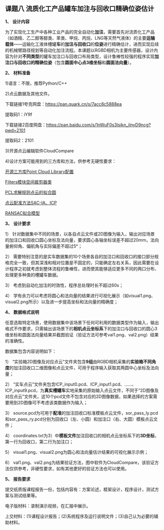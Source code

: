 ## **课题八** **流质化工产品罐车加注与回收口精确位姿估计**

**1、** **设计内容**

为了实现化工生产中各种工业产品的完全自动化**加注**，需要首先对流质化工产品（如酒精、乙二醇等醇类、苯类、甲烷、丙烷、LNG等天然气液体）的主要**运输载体**——运输化工液体槽罐**车**的**加注与回收口**的**位姿**进行精确估计，进而实现后续的机械臂路径规划等自动化加注流程。本课题以RGBD相机为主要传感器，设计内容为针对**不同类型**的罐车加注口与回收口布局类型，设计鲁棒性较强的程序实现**加注口与回收口的精确位姿**（包含**圆面中心点3维坐标**和**圆面法向量**）。

**2、** **材料准备**

1)语言：不限，推荐Python/C++

2)点云数据及其他文件。

下载链接1夸克网盘：https://pan.quark.cn/s/7acc8c5888ea

提取码1：iY9f

下载链接2百度网盘：https://pan.baidu.com/s/1nWuF0s3lsikn_iInyD9ncg?pwd=2101

提取码2：2101

3)开源点云编辑软件CloudCompare

4)设计方案可能用到的三方库和方法，供参考无硬性要求：

[开源三方库Point Cloud Library配置](https://blog.csdn.net/qq_42676511/article/details/126054136)

[Filters模块空间裁剪器类](https://blog.csdn.net/qq_41921826/article/details/130724221)

[PCL求解规则点云的拟合圆](https://blog.csdn.net/Candyerer/article/details/109538704?spm=1001.2014.3001.5506)

[点云配准方法SAC-IA、ICP](https://blog.csdn.net/peach_blossom/article/details/78506184)

[RANSAC拟合模型](https://pointclouds.org/documentation/classpcl_1_1_sample_consensus_model.html)

**3、** **设计要求**

1） 针对数据集中不同的场景，以各自点云文件或2D图像为输入，输出对应场景的加注口和回收口圆心坐标及法向量，要求圆心各轴坐标误差不超过20mm，法向量俯仰角、偏航角与实际偏差不超过5°；

2） 需要特别注意的是实车数据集的10个场景各自的加注口和回收口的接口部分规格完全一致，但其深浅和相对位置是不固定的，只能确定左右关系，因此需要在设计程序之初就考虑到整体流程的鲁棒性，进而使其能够适应更多不同的两口分布、处理更多种类的槽罐车数据。

3） 考虑到自动化加注的时效性，程序总处理时长不超过60s；

4） 学有余力可以考虑将圆心和法向量的结果进行可视化展示（如visual1.png、visual2.png所示）以及进一步提高坐标和法向量的精确度；

**4、** **数据格式说明**

任意选取特定场景，使用数据集中该场景下任何可利用的数据类型作为输入，输出格式不作要求，只需输出该场景下的**相机点云坐标系**下的加注口与回收口的圆心3维坐标和圆面法向量结果并截图验证（验证方法可参考val1.png、val2.png）结果的准确性。

数据集包含内容说明如下：

1） “实验箱2D图像及对应点云”文件夹包含**9组**由RGBD相机采集的**实验箱不同角度**的加注回收口二维图像和点云文件，可用于程序输入获取其两圆中心坐标及法向量；

2） “实车点云”文件夹包含ICP_input0.pcd、ICP_input1.pcd、……、ICP_input9.pcd，为**真实槽罐车**实地采集的原始输入点云文件，不同于“2D图像及对应点云”文件夹，这10个pcd文件不包含对应的2D图像数据，如果选择的方案需要用到2D图像可不考虑该类数据作为输入；

3） source.pcd为可用于**配准**的加注回收口标准模板点云文件，sor_pass_ly.pcd和sor_pass_ry.pcd分别为回收口（左、小圆）和加注口（右、大圆）模板点云文件；

4） coordinates.txt为3）中**模板文件**加注回收口的相机点云坐标系下的**3D坐标**，第一行为回收口，第二行为加注口；

5） visual1.png、visual2.png为圆心和法向量估计结果的可视化展示示例；

6） val1.png、val2.png为结果验证方法，图中软件为CloudCompare，该验证方法仅供参考，非硬性要求，如有其他更好的验证方法也可以使用。

**5、** **报告要求**

提交纸质版课程报告一份，包括内容有：方案论述，框架设计，程序设计，测试方案与测试结果等。

电子版材料：录制演示视频，在汇报中展示。

上交材料：(1)课程设计报告；(2)系统程序及运行说明文件；(3)自己认为必要的辅助材料。